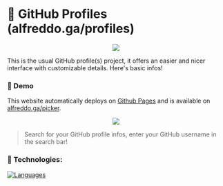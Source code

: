 # 🤩 GitHub Profiles (alfreddo.ga/profiles)

<p align="center">
  <img src="https://cdn.discordapp.com/attachments/745937151094423642/989631276300517406/chrome_bPRsg834H1.gif" />
</p>

This is the usual GitHub profile(s) project, it offers an easier and nicer interface with customizable details. Here's basic infos!

### 🌊 Demo

This website automatically deploys on [Github Pages](https://alfreddo.ga) and is available on [alfreddo.ga/picker](https://alfreddo.ga/profiles/).

<p align="center">
  <img src="https://cdn.discordapp.com/attachments/745937151094423642/989631276082425886/chrome_3RzbClOVi4.png" />
</p>

> Search for your GitHub profile infos, enter your GitHub username in the search bar!

### 🧬 Technologies:

[![Languages](https://skillicons.dev/icons?i=html,css,js)](https://skillicons.dev)
